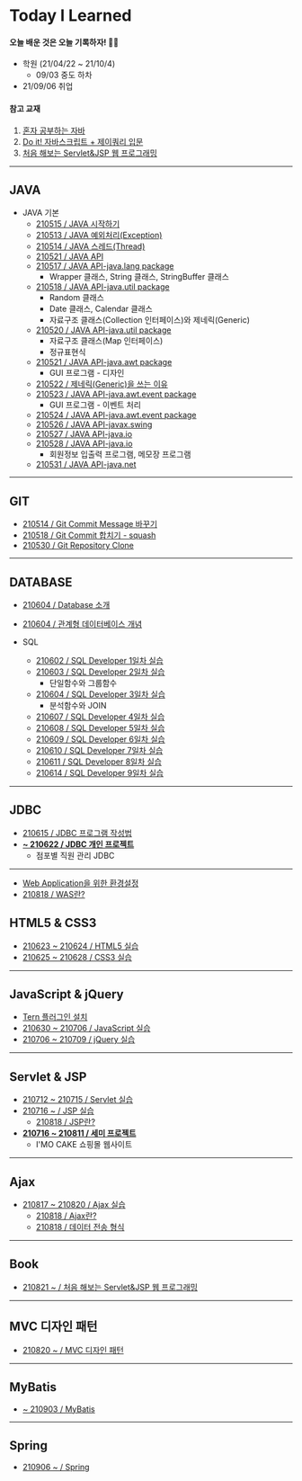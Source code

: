 # Today I Learned
#### 오늘 배운 것은 오늘 기록하자! ✍🏻

- 학원 (21/04/22 ~ 21/10/4)
  - 09/03 중도 하차
- 21/09/06 취업


#### 참고 교재 
1. [혼자 공부하는 자바](https://www.hanbit.co.kr/store/books/look.php?p_code=B5635758676)
2. [Do it! 자바스크립트 + 제이쿼리 입문](http://www.easyspub.co.kr/20_Menu/BookView/253/PUB)
3. [처음 해보는 Servlet&JSP 웹 프로그래밍]()

---

## JAVA
- JAVA 기본
  - [210515 / JAVA 시작하기](https://github.com/swanstoz/TIL/blob/master/JAVA/base/210515.md)
  - [210513 / JAVA 예외처리(Exception)](https://github.com/swanstoz/TIL/blob/master/JAVA/exception/210513.md)
  - [210514 / JAVA 스레드(Thread)](https://github.com/swanstoz/TIL/blob/master/JAVA/thread/210514.md)
  - [210521 / JAVA API](https://github.com/swanstoz/TIL/blob/master/JAVA/API/210521.md)
  - [210517 / JAVA API-java.lang package](https://github.com/swanstoz/TIL/blob/master/JAVA/API/java.lang%20package/210517.md)
    - Wrapper 클래스, String 클래스, StringBuffer 클래스
  - [210518 / JAVA API-java.util package](https://github.com/swanstoz/TIL/blob/master/JAVA/API/java.util%20package/doc/210518.md)
    - Random 클래스
    - Date 클래스, Calendar 클래스
    - 자료구조 클래스(Collection 인터페이스)와 제네릭(Generic)
  - [210520 / JAVA API-java.util package](https://github.com/swanstoz/TIL/blob/master/JAVA/API/java.util%20package/doc/210520.md)
    - 자료구조 클래스(Map 인터페이스)
    - 정규표현식
  - [210521 / JAVA API-java.awt package](https://github.com/swanstoz/TIL/blob/master/JAVA/API/GUI/java.awt%20package/210521.md)
    - GUI 프로그램 - 디자인
  - [210522 / 제네릭(Generic)을 쓰는 이유](https://github.com/swanstoz/TIL/blob/master/JAVA/generic.md)
  - [210523 / JAVA API-java.awt.event package](https://github.com/swanstoz/TIL/blob/master/JAVA/API/GUI/java.awt.event%20package/doc/210523.md)
    - GUI 프로그램 - 이벤트 처리
  - [210524 / JAVA API-java.awt.event package](https://github.com/swanstoz/TIL/blob/master/JAVA/API/GUI/java.awt.event%20package/doc/210524.md)
  - [210526 / JAVA API-javax.swing](https://github.com/swanstoz/TIL/blob/master/JAVA/API/GUI/javax.swing%20package/210526.md)
  - [210527 / JAVA API-java.io](https://github.com/swanstoz/TIL/blob/master/JAVA/API/java.io%20package/doc/210527.md)
  - [210528 / JAVA API-java.io](https://github.com/swanstoz/TIL/blob/master/JAVA/API/java.io%20package/doc/210528.md)
    - 회원정보 입출력 프로그램, 메모장 프로그램
  - [210531 / JAVA API-java.net](https://github.com/swanstoz/TIL/blob/master/JAVA/API/java.net%20package/210531.md)

---

## GIT
- [210514 / Git Commit Message 바꾸기](https://github.com/swanstoz/TIL/blob/master/GIT/changeCommitMessage.md)
- [210518 / Git Commit 합치기 - squash](https://github.com/swanstoz/TIL/blob/master/GIT/gitSquash.md)
- [210530 / Git Repository Clone](https://github.com/swanstoz/TIL/blob/master/GIT/gitClone.md)

---

## DATABASE
- [210604 / Database 소개](https://github.com/swanstoz/TIL/blob/master/Database/01.Database.md)
- [210604 / 관계형 데이터베이스 개념](https://github.com/swanstoz/TIL/blob/master/Database/02.Realational%20DBMS.md)

- SQL
  - [210602 / SQL Developer 1일차 실습](https://github.com/swanstoz/TIL/blob/master/Database/Oracle%20SQL/1%EC%9D%BC%EC%B0%A8.sql)
  - [210603 / SQL Developer 2일차 실습](https://github.com/swanstoz/TIL/blob/master/Database/Oracle%20SQL/2%EC%9D%BC%EC%B0%A8.sql)
    - 단일함수와 그룹함수 
  - [210604 / SQL Developer 3일차 실습](https://github.com/swanstoz/TIL/blob/master/Database/Oracle%20SQL/3%EC%9D%BC%EC%B0%A8.sql)
    - 분석함수와 JOIN
  - [210607 / SQL Developer 4일차 실습](https://github.com/swanstoz/TIL/blob/master/Database/Oracle%20SQL/4%EC%9D%BC%EC%B0%A8.sql)
  - [210608 / SQL Developer 5일차 실습](https://github.com/swanstoz/TIL/blob/master/Database/Oracle%20SQL/5%EC%9D%BC%EC%B0%A8.sql)
  - [210609 / SQL Developer 6일차 실습](https://github.com/swanstoz/TIL/blob/master/Database/Oracle%20SQL/6%EC%9D%BC%EC%B0%A8.sql)
  - [210610 / SQL Developer 7일차 실습](https://github.com/swanstoz/TIL/blob/master/Database/Oracle%20SQL/7%EC%9D%BC%EC%B0%A8.sql)
  - [210611 / SQL Developer 8일차 실습](https://github.com/swanstoz/TIL/blob/master/Database/Oracle%20SQL/8%EC%9D%BC%EC%B0%A8.sql)
  - [210614 / SQL Developer 9일차 실습](https://github.com/swanstoz/TIL/blob/master/Database/Oracle%20SQL/9%EC%9D%BC%EC%B0%A8.sql)

---

## JDBC
- [210615 / JDBC 프로그램 작성법](https://github.com/swanstoz/TIL/blob/master/JDBC/doc/210615.md)
- **[~ 210622 / JDBC 개인 프로젝트](https://github.com/swanstoz/gui-project/blob/master/README.md)**
  - 점포별 직원 관리 JDBC 

---

- [Web Application을 위한 환경설정](https://github.com/kimsojung1121/TIL/blob/master/doc/WebApplication.md)
- [210818 / WAS란?](https://github.com/kimsojung1121/TIL/blob/master/doc/WAS.md)

## HTML5 & CSS3
- [210623 ~ 210624 / HTML5 실습](https://github.com/swanstoz/TIL/tree/master/HTML5/src)
- [210625 ~ 210628 / CSS3 실습](https://github.com/swanstoz/TIL/tree/master/CSS3/src)

---

## JavaScript & jQuery
- [Tern 플러그인 설치](https://github.com/swanstoz/TIL/blob/master/JavaScript/doc/PlugIn_tern.md)
- [210630 ~ 210706 / JavaScript 실습](https://github.com/swanstoz/TIL/tree/master/JavaScript/src)
- [210706 ~ 210709 / jQuery 실습](https://github.com/swanstoz/TIL/tree/master/jQuery/src)

---

## Servlet & JSP
- [210712 ~ 210715 / Servlet 실습](https://github.com/swanstoz/TIL/tree/master/Servlet)
- [210716 ~ / JSP 실습](https://github.com/swanstoz/TIL/tree/master/JSP)
  - [210818 / JSP란?](https://github.com/kimsojung1121/TIL/blob/master/JSP/doc/jsp.md)
- **[210716 ~ 210811 / 세미 프로젝트](https://github.com/swanstoz/semi-project/blob/master/README.md)**
  - I'MO CAKE 쇼핑몰 웹사이트

---

## Ajax
- [210817 ~ 210820 / Ajax 실습](https://github.com/kimsojung1121/TIL/tree/master/Ajax/eclipse-workspace/ajax/src/main/webapp)
  - [210818 / Ajax란?](https://github.com/kimsojung1121/TIL/blob/master/Ajax/doc/ajax.md)
  - [210818 / 데이터 전송 형식](https://github.com/kimsojung1121/TIL/blob/master/Ajax/doc/csv_xml_json.md)

---

## Book
- [210821 ~ / 처음 해보는 Servlet&JSP 웹 프로그래밍](https://github.com/kimsojung1121/TIL/blob/master/Book/Servlet%26JSP.md)

---

## MVC 디자인 패턴
- [210820 ~ / MVC 디자인 패턴](https://github.com/kimsojung1121/TIL/tree/master/MVC/eclipse-workspace/mvc)

---

## MyBatis
- [ ~ 210903 / MyBatis](https://github.com/kimsojung1121/TIL/tree/master/MyBatis/eclipse-workspace/mybatis)

---

## Spring
- [210906 ~ / Spring](https://github.com/kimsojung1121/TIL/tree/master/Spring/eclipse-workspace/spring)
